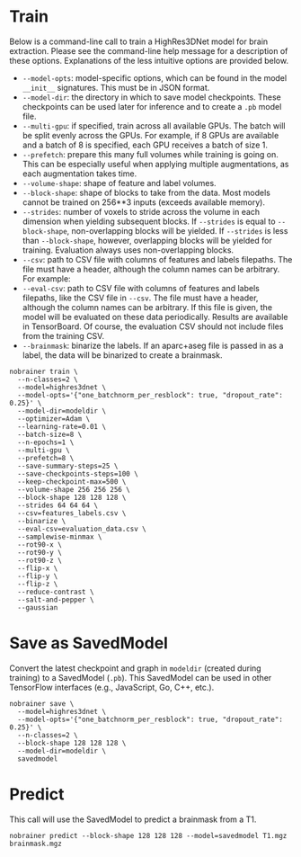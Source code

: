 # Train

Below is a command-line call to train a HighRes3DNet model for brain extraction. Please see the command-line help message for a description of these options. Explanations of the less intuitive options are provided below.

- `--model-opts`: model-specific options, which can be found in the model `__init__` signatures. This must be in JSON format.
- `--model-dir`: the directory in which to save model checkpoints. These checkpoints can be used later for inference and to create a `.pb` model file.
- `--multi-gpu`: if specified, train across all available GPUs. The batch will be split evenly across the GPUs. For example, if 8 GPUs are available and a batch of 8 is specified, each GPU receives a batch of size 1.
- `--prefetch`: prepare this many full volumes while training is going on. This can be especially useful when applying multiple augmentations, as each augmentation takes time.
- `--volume-shape`: shape of feature and label volumes.
- `--block-shape`: shape of blocks to take from the data. Most models cannot be trained on 256**3 inputs (exceeds available memory).
- `--strides`: number of voxels to stride across the volume in each dimension when yielding subsequent blocks. If `--strides` is equal to `--block-shape`, non-overlapping blocks will be yielded. If `--strides` is less than `--block-shape`, however, overlapping blocks will be yielded for training. Evaluation always uses non-overlapping blocks.
- `--csv`: path to CSV file with columns of features and labels filepaths. The file must have a header, although the column names can be arbitrary. For example:
- `--eval-csv`: path to CSV file with columns of features and labels filepaths, like the CSV file in `--csv`. The file must have a header, although the column names can be arbitrary. If this file is given, the model will be evaluated on these data periodically. Results are available in TensorBoard. Of course, the evaluation CSV should not include files from the training CSV.
- `--brainmask`: binarize the labels. If an aparc+aseg file is passed in as a label, the data will be binarized to create a brainmask.

```
nobrainer train \
  --n-classes=2 \
  --model=highres3dnet \
  --model-opts='{"one_batchnorm_per_resblock": true, "dropout_rate": 0.25}' \
  --model-dir=modeldir \
  --optimizer=Adam \
  --learning-rate=0.01 \
  --batch-size=8 \
  --n-epochs=1 \
  --multi-gpu \
  --prefetch=8 \
  --save-summary-steps=25 \
  --save-checkpoints-steps=100 \
  --keep-checkpoint-max=500 \
  --volume-shape 256 256 256 \
  --block-shape 128 128 128 \
  --strides 64 64 64 \
  --csv=features_labels.csv \
  --binarize \
  --eval-csv=evaluation_data.csv \
  --samplewise-minmax \
  --rot90-x \
  --rot90-y \
  --rot90-z \
  --flip-x \
  --flip-y \
  --flip-z \
  --reduce-contrast \
  --salt-and-pepper \
  --gaussian
```


# Save as SavedModel

Convert the latest checkpoint and graph in `modeldir` (created during training) to a SavedModel (`.pb`). This SavedModel can be used in other TensorFlow interfaces (e.g., JavaScript, Go, C++, etc.).

```
nobrainer save \
  --model=highres3dnet \
  --model-opts='{"one_batchnorm_per_resblock": true, "dropout_rate": 0.25}' \
  --n-classes=2 \
  --block-shape 128 128 128 \
  --model-dir=modeldir \
  savedmodel
```


# Predict

This call will use the SavedModel to predict a brainmask from a T1.

```
nobrainer predict --block-shape 128 128 128 --model=savedmodel T1.mgz brainmask.mgz
```
